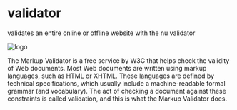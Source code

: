 # validator
validates an entire online or offline  website with the nu validator 

![logo](https://www.w3.org/Icons/w3c_main.png)


The Markup Validator is a free service by W3C that helps check the validity of Web documents.
Most Web documents are written using markup languages, such as HTML or XHTML. 
These languages are defined by technical specifications, which usually include a machine-readable formal grammar (and vocabulary). 
The act of checking a document against these constraints is called validation, and this is what the Markup Validator does.










